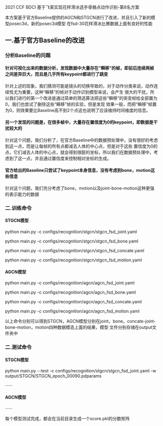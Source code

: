 
2021 CCF BDCI 基于飞桨实现花样滑冰选手骨骼点动作识别-第8名方案

本方案基于官方Baseline提供的AGCN和STGCN进行了改进，并且引入了新的模型posec3d，新的posec3d模型
在fsd-30花样滑冰比赛数据上面有良好的性能

## 一.基于官方Baseline的改进
### 分析Baseline的问题
#### 针对可视化出来的数据分析，发现数据中大量存在“瞬移”的帧，即前后连续两帧之间差异巨大，而且是几乎所有keypoint都进行了跳变
针对上述的现象，我们猜测可能是镜头的切换导致的，对于动作分类来说，动作连续性尤为重要，这种“瞬移”的帧对于动作识别模型来说，会产生
很大的干扰，所以我们进行的第一个改进是通过简单的筛选算法把这些“瞬移”的突变帧给全部置为0，我们也尝试了删除这些“瞬移”帧的实验，但是发现
效果一般，而把“瞬移”帧置为0，则效果要比Baseline高不到2个点这也说明了应该维持时间维度的信息。

#### 另一个发现的问题是，在很多帧中，大量存在置信度为0的keypoint，即数据是干扰较大的
针对这个问题，我们分析了，在官方Baseline中的数据预处理中，没有很好的考虑到这一点，而是让每帧的所有点都减去人体的中心点，但是对于这些
置信度为0的点，它们减去人体的中心点，就会得到很脏的坐标，所以我们在数据预处理中，考虑到了这一点，并且通过置信度来控制相对坐标的生成。

#### 官方给出的Baseline只尝试了keypoint本身信息，没有考虑到bone，motion这些信息
针对这个问题，我们充分考虑了bone，motion以及joint-bone-motion这种更强的表示能力的数据

### 二.训练命令
#### STGCN模型
python main.py -c configs/recognition/stgcn/stgcn_fsd_joint.yaml

python main.py -c configs/recognition/stgcn/stgcn_fsd_bone.yaml

python main.py -c configs/recognition/stgcn/stgcn_fsd_concate.yaml

python main.py -c configs/recognition/stgcn/stgcn_fsd_motion.yaml

#### AGCN模型
python main.py -c configs/recognition/agcn/agcn_fsd_joint.yaml

python main.py -c configs/recognition/agcn/agcn_fsd_bone.yaml

python main.py -c configs/recognition/agcn/agcn_fsd_concate.yaml

python main.py -c configs/recognition/agcn/agcn_fsd_motion.yaml

以上命令分别可以得到STGCN，AGCN模型分别在joint，bone，concate-joint-bone-motion，motion四种数据模态上面的结果，模型
文件分别存储在output文件夹中

### 二.测试命令
#### STGCN模型
python main.py --test -c configs/recognition/stgcn/stgcn_fsd_joint.yaml -w output/STGCN/STGCN_epoch_00090.pdparams

······

#### AGCN模型
······

每个模型测试完成，都会在当前目录生成一个score.pkl的分数矩阵
